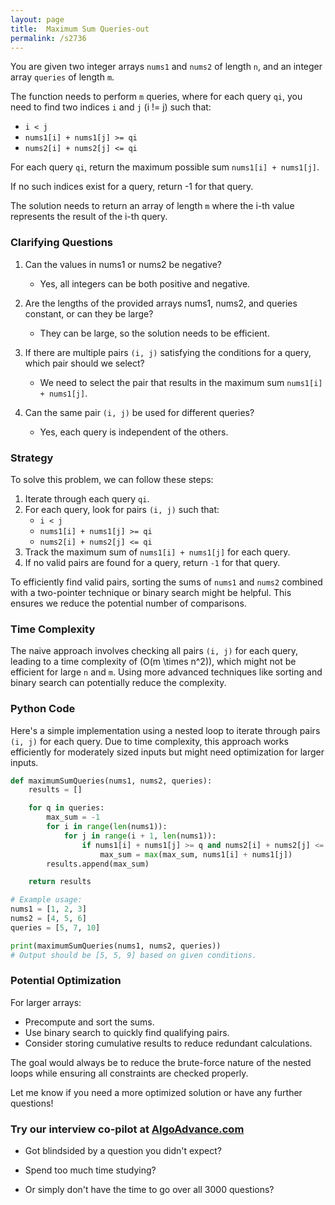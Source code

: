 ```yaml
---
layout: page
title:  Maximum Sum Queries-out
permalink: /s2736
---
```


You are given two integer arrays `nums1` and `nums2` of length `n`, and an integer array `queries` of length `m`.

The function needs to perform `m` queries, where for each query `qi`, you need to find two indices `i` and `j` (i != j) such that:

- `i < j`
- `nums1[i] + nums1[j] >= qi`
- `nums2[i] + nums2[j] <= qi`

For each query `qi`, return the maximum possible sum `nums1[i] + nums1[j]`.

If no such indices exist for a query, return -1 for that query.

The solution needs to return an array of length `m` where the i-th value represents the result of the i-th query.

### Clarifying Questions

1. Can the values in nums1 or nums2 be negative?
   - Yes, all integers can be both positive and negative.
   
2. Are the lengths of the provided arrays nums1, nums2, and queries constant, or can they be large?
   - They can be large, so the solution needs to be efficient.

3. If there are multiple pairs `(i, j)` satisfying the conditions for a query, which pair should we select?
   - We need to select the pair that results in the maximum sum `nums1[i] + nums1[j]`.

4. Can the same pair `(i, j)` be used for different queries?
   - Yes, each query is independent of the others.

### Strategy

To solve this problem, we can follow these steps:
1. Iterate through each query `qi`.
2. For each query, look for pairs `(i, j)` such that:
   - `i < j`
   - `nums1[i] + nums1[j] >= qi`
   - `nums2[i] + nums2[j] <= qi`
3. Track the maximum sum of `nums1[i] + nums1[j]` for each query.
4. If no valid pairs are found for a query, return `-1` for that query.

To efficiently find valid pairs, sorting the sums of `nums1` and `nums2` combined with a two-pointer technique or binary search might be helpful. This ensures we reduce the potential number of comparisons.

### Time Complexity

The naive approach involves checking all pairs `(i, j)` for each query, leading to a time complexity of \(O(m \times n^2)\), which might not be efficient for large `n` and `m`. Using more advanced techniques like sorting and binary search can potentially reduce the complexity.


### Python Code

Here's a simple implementation using a nested loop to iterate through pairs `(i, j)` for each query. Due to time complexity, this approach works efficiently for moderately sized inputs but might need optimization for larger inputs.

```python
def maximumSumQueries(nums1, nums2, queries):
    results = []

    for q in queries:
        max_sum = -1
        for i in range(len(nums1)):
            for j in range(i + 1, len(nums1)):
                if nums1[i] + nums1[j] >= q and nums2[i] + nums2[j] <= q:
                    max_sum = max(max_sum, nums1[i] + nums1[j])
        results.append(max_sum)

    return results

# Example usage:
nums1 = [1, 2, 3]
nums2 = [4, 5, 6]
queries = [5, 7, 10]

print(maximumSumQueries(nums1, nums2, queries)) 
# Output should be [5, 5, 9] based on given conditions.
```

### Potential Optimization

For larger arrays:
- Precompute and sort the sums.
- Use binary search to quickly find qualifying pairs.
- Consider storing cumulative results to reduce redundant calculations.

The goal would always be to reduce the brute-force nature of the nested loops while ensuring all constraints are checked properly.

Let me know if you need a more optimized solution or have any further questions!


### Try our interview co-pilot at [AlgoAdvance.com](https://algoAdvance.com)

- Got blindsided by a question you didn't expect?

- Spend too much time studying?

- Or simply don't have the time to go over all 3000 questions?

